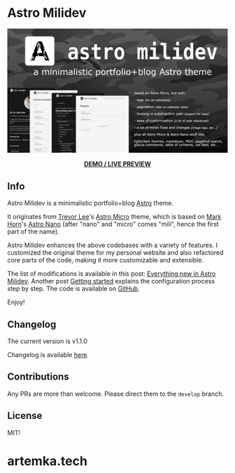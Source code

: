 # Astro Milidev

![Astro Milidev Banner](./public/projects/astro-milidev/astro-milidev-banner.png)

<div style="text-align: center;">

  **[DEMO / LIVE PREVIEW](https://bartoszlenar.github.io/astro-milidev)**

</div>

## Info

Astro Milidev is a minimalistic portfolio+blog [Astro](https://astro.build) theme.

It originates from [Trevor Lee](https://github.com/trevortylerlee)'s [Astro Micro](https://astro-micro.vercel.app/) theme, which is based on [Mark Horn](https://github.com/markhorn-dev)'s [Astro Nano](https://astro-nano-demo.vercel.app/) (after "nano" and "micro" comes "mili", hence the first part of the name).

Astro Milidev enhances the above codebases with a variety of features. I customized the original theme for my personal website and also refactored core parts of the code, making it more customizable and extensible. 

The list of modifications is available in this post: [Everything new in Astro Milidev](https://bartoszlenar.github.io/astro-milidev/blog/everything-new-in-astro-milidev/). Another post [Getting started](https://bartoszlenar.github.io/astro-milidev/blog/getting-started/) explains the configuration process step by step. The code is available on [GitHub](https://github.com/bartoszlenar/astro-milidev).

Enjoy!

## Changelog

The current version is v1.1.0

Changelog is available [here](./CHANGELOG.md).

## Contributions

Any PRs are more than welcome. Please direct them to the `develop` branch.

## License

MIT! 
# artemka.tech
